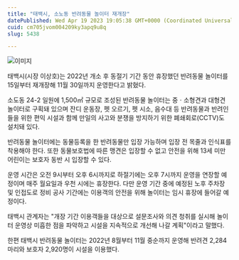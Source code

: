 ```yaml
---
title: "태백시, 소노동 반려동물 놀이터 재개장"
datePublished: Wed Apr 19 2023 19:05:38 GMT+0000 (Coordinated Universal Time)
cuid: cm705jvom004209ky3apq9u8q
slug: 5438

---
```



![이미지](https://cdn.hashnode.com/res/hashnode/image/upload/v1739258410743/343b97f0-ce99-4c16-b861-49423bc9ccce.jpeg)

태백시(시장 이상호)는 2022년 개소 후 동절기 기간 동안 휴장했던 반려동물 놀이터를 15일부터 재개장해 11월 30일까지 운영한다고 밝혔다.

소도동 24-2 일원에 1,500㎡ 규모로 조성된 반려동물 놀이터는 중ㆍ소형견과 대형견 놀이터로 구획돼 있으며 잔디 운동장, 펫 오르기, 펫 시소, 음수대 등 반려동물과 반려인들을 위한 편익 시설과 함께 만일의 사고와 분쟁을 방지하기 위한 폐쇄회로(CCTV)도 설치돼 있다.

반려동물 놀이터에는 동물등록을 한 반려동물만 입장 가능하며 입장 전 목줄과 인식표를 착용해야 한다. 또한 동물보호법에 따른 맹견은 입장할 수 없고 안전을 위해 13세 미만 어린이는 보호자 동반 시 입장할 수 있다.

운영 시간은 오전 9시부터 오후 6시까지로 하절기에는 오후 7시까지 운영을 연장할 예정이며 매주 월요일과 우천 시에는 휴장한다. 다만 운영 기간 중에 예정된 노후 주차장 및 인접도로 정비 공사 기간에는 이용객의 안전을 위해 놀이터는 임시 휴장에 들어갈 예정이다.

태백시 관계자는 "개장 기간 이용객들을 대상으로 설문조사와 의견 청취를 실시해 놀이터 운영상 미흡한 점을 파악하고 시설을 지속적으로 개선해 나갈 계획"이라고 말했다.

한편 태백시 반려동물 놀이터는 2022년 8월부터 11월 중순까지 운영해 반려견 2,284마리와 보호자 2,920명이 시설을 이용했다.